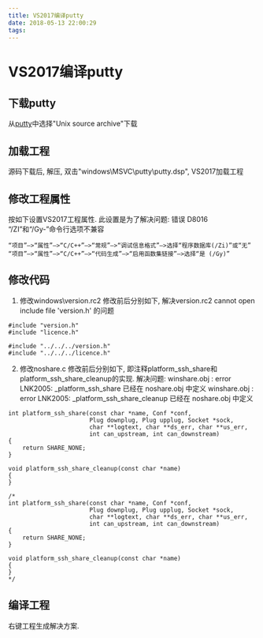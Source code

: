 ```yaml
---
title: VS2017编译putty
date: 2018-05-13 22:00:29
tags:
---
```


# VS2017编译putty
## 下载putty

从[putty](https://www.chiark.greenend.org.uk/~sgtatham/putty/latest.html)中选择"Unix source archive"下载

## 加载工程 

源码下载后, 解压, 双击"windows\MSVC\putty\putty.dsp", VS2017加载工程

## 修改工程属性

按如下设置VS2017工程属性.
此设置是为了解决问题: 错误 D8016 “/ZI”和“/Gy-”命令行选项不兼容

```
“项目”—>“属性”—>“C/C++”—>“常规”—>“调试信息格式”—>选择“程序数据库(/Zi)”或“无”
“项目”—>“属性”—>“C/C++”—>“代码生成”—>“启用函数集链接”—>选择“是 (/Gy)”
```
<!--more-->

## 修改代码

1) 修改windows\version.rc2
修改前后分别如下, 解决version.rc2 cannot open include file 'version.h' 的问题

```
#include "version.h"
#include "licence.h"
```
```
#include "../../../version.h"
#include "../../../licence.h"
```

2) 修改noshare.c
修改前后分别如下, 即注释platform_ssh_share和platform_ssh_share_cleanup的实现.
解决问题:
winshare.obj : error LNK2005: _platform_ssh_share 已经在 noshare.obj 中定义
winshare.obj : error LNK2005: _platform_ssh_share_cleanup 已经在 noshare.obj 中定义

```
int platform_ssh_share(const char *name, Conf *conf,
                       Plug downplug, Plug upplug, Socket *sock,
                       char **logtext, char **ds_err, char **us_err,
                       int can_upstream, int can_downstream)
{
    return SHARE_NONE;
}

void platform_ssh_share_cleanup(const char *name)
{
}
```
```
/*
int platform_ssh_share(const char *name, Conf *conf,
                       Plug downplug, Plug upplug, Socket *sock,
                       char **logtext, char **ds_err, char **us_err,
                       int can_upstream, int can_downstream)
{
    return SHARE_NONE;
}

void platform_ssh_share_cleanup(const char *name)
{
}
*/
```

## 编译工程 

右键工程生成解决方案.